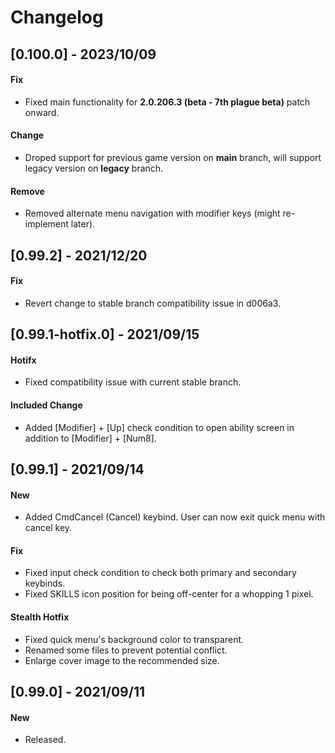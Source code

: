 # Changelog

## [0.100.0] - 2023/10/09
#### Fix
- Fixed main functionality for **2.0.206.3 (beta - 7th plague beta)** patch onward.
#### Change
- Droped support for previous game version on **main** branch, will support legacy version on **legacy** branch.
#### Remove
- Removed alternate menu navigation with modifier keys (might re-implement later).

## [0.99.2] - 2021/12/20
#### Fix
- Revert change to stable branch compatibility issue in d006a3.

## [0.99.1-hotfix.0] - 2021/09/15
#### Hotifx
- Fixed compatibility issue with current stable branch.

#### Included Change
- Added [Modifier] + [Up] check condition to open ability screen in addition to [Modifier] + [Num8].

## [0.99.1] - 2021/09/14
#### New
- Added CmdCancel (Cancel) keybind. User can now exit quick menu with cancel key.
#### Fix
- Fixed input check condition to check both primary and secondary keybinds.
- Fixed SKILLS icon position for being off-center for a whopping 1 pixel.

#### Stealth Hotfix
- Fixed quick menu's background color to transparent.
- Renamed some files to prevent potential conflict.
- Enlarge cover image to the recommended size.

## [0.99.0] - 2021/09/11
#### New
- Released.
